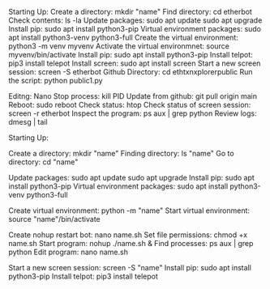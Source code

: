 Starting Up:
Create a directory: mkdir "name"
Find directory: cd etherbot
Check contents: ls -la
Update packages: sudo apt update sudo apt upgrade
Install pip: sudo apt install python3-pip
Virtual environment packages: sudo apt install python3-venv python3-full
Create the virtual environment: python3 -m venv myvenv
Activate the virtual environmnet: source myvenv/bin/activate
Install pip: sudo apt install python3-pip
Install telpot: pip3 install telepot
Install screen: sudo apt install screen
Start a new screen session: screen -S etherbot
Github Directory: cd ethtxnxplorerpublic
Run the script: python public1.py

Editng: 
Nano
Stop process: kill PID
Update from github: git pull origin main
Reboot: sudo reboot
Check status: htop
Check status of screen session: screen -r etherbot
Inspect the program: ps aux | grep python
Review logs: dmesg | tail


Starting Up: 

Create a directory: mkdir "name"
Finding directory: ls "name"
Go to directory: cd "name"

Update packages: sudo apt update sudo apt upgrade
Install pip: sudo apt install python3-pip
Virtual environment packages: sudo apt install python3-venv python3-full

Create virtual environment: python -m "name"
Start virtual environment: source "name"/bin/activate

Create nohup restart bot: nano name.sh
Set file permissions: chmod +x name.sh
Start program: nohup ./name.sh &
Find processes: ps aux | grep python
Edit program: nano name.sh

Start a new screen session: screen -S "name"
Install pip: sudo apt install python3-pip
Install telpot: pip3 install telepot

